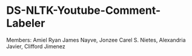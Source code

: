 # DS-NLTK-Youtube-Comment-Labeler
Members: Amiel Ryan James Nayve, Jonzee Carel S. Nietes, Alexandria Javier, Clifford Jimenez
